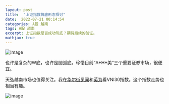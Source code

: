 ```yaml
---
layout: post
title:  "上证指数筑底形态探讨"
date:  2022-07-21 00:14:54
categories: A股 越南
tags: A股 越南
excerpt: 上证指数是否成功筑底？期待后续的验证。
mathjax: true
---
```



![image](https://user-images.githubusercontent.com/63193298/180112991-0539a677-16e2-4aa0-8295-614f7fc41443.png)

也许是复杂的W底，也许是圆弧底。珍惜目前“A+H+美”三个重要证券市场，很便宜。

天弘越南市场也值得关注。我在[华尔街见闻](https://wallstreetcn.com/markets/codes/VNI30.OTC)和[英为](https://cn.investing.com/indices/vn-30)看VNI30指数。这个指数走势也相当有趣。

![image](https://user-images.githubusercontent.com/63193298/180113879-46d776fa-7c82-4b51-83c4-3fded149847e.png)
